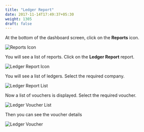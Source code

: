 ```yaml
---
title: "Ledger Report"
date: 2017-11-14T17:49:37+05:30
weight: 1305
draft: false
---
```


At the bottom of the dashboard screen, click on the **Reports** icon.

![Reports Icon](../../../images/android/reports_icon.png "Reports Icon")

You will see a list of reports. Click on the **Ledger Report** report.

![Ledger Report Icon](../../../images/android/ledger_reports_icon.png "Ledger Report Icon")

You will see a list of ledgers. Select the required company.

![Ledger Report List](../../../images/android/ledger_report_list.png "Ledger Report List")

Now a list of vouchers is displayed. Select the required voucher.

![Ledger Voucher List](../../../images/android/ledger_voucher_list.png "Ledger Voucher List")

Then you can see the voucher details

![Ledger Voucher](../../../images/android/ledger_voucher.png "Ledger Voucher")